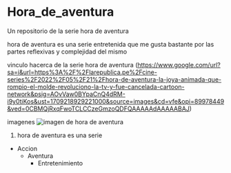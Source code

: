 # Hora_de_aventura
 Un repositorio de la serie hora de aventura
 
 hora de aventura es una serie entretenida que me gusta bastante por las partes reflexivas y complejidad del mismo


 vinculo hacerca de la serie hora de aventura 
 (https://www.google.com/url?sa=i&url=https%3A%2F%2Flarepublica.pe%2Fcine-series%2F2022%2F05%2F21%2Fhora-de-aventura-la-joya-animada-que-rompio-el-molde-revoluciono-la-tv-y-fue-cancelada-cartoon-network&psig=AOvVaw0BYpaCnQ4dRM-i9y0tiKos&ust=1709218929221000&source=images&cd=vfe&opi=89978449&ved=0CBMQjRxqFwoTCLCCzeGmzoQDFQAAAAAdAAAAABAJ)

imagenes 
![imagen de hora de aventura](https://es.web.img3.acsta.net/pictures/14/04/22/09/03/422873.jpg)


1. hora de aventura es una serie
 - Accion
    - Aventura
        - Entretenimiento

